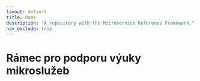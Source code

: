 ```yaml
---
layout: default
title: Home
description: "A repository with the Microservice Reference Framework."
nav_exclude: true
---
```


# Rámec pro podporu výuky mikroslužeb
